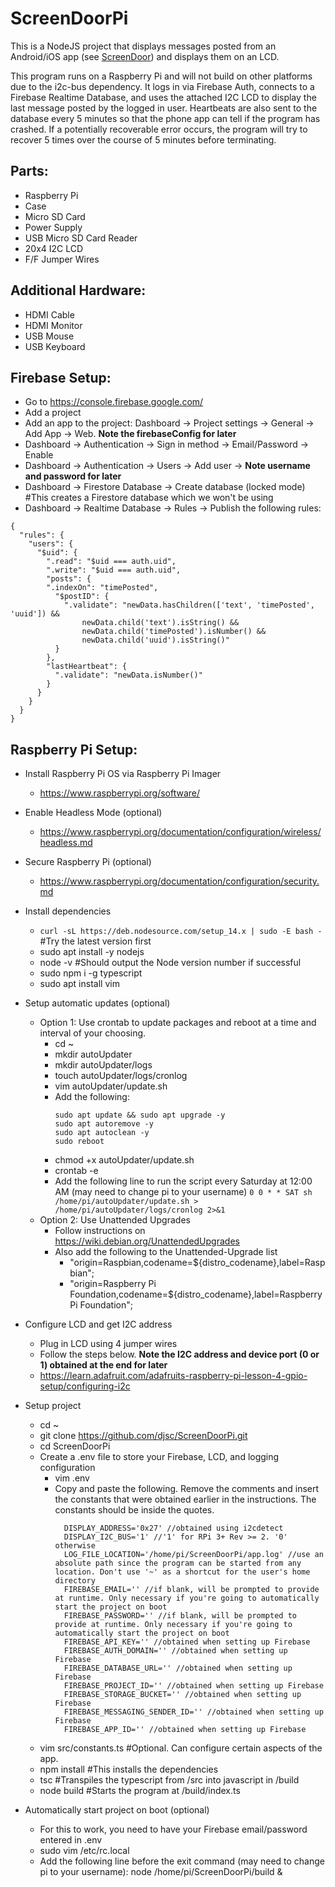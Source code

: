 # ScreenDoorPi

This is a NodeJS project that displays messages posted from an Android/iOS app (see [ScreenDoor](https://github.com/djsc/ScreenDoor/)) and displays them on an LCD.

This program runs on a Raspberry Pi and will not build on other platforms due to the i2c-bus dependency. It logs in via Firebase Auth, connects to a Firebase Realtime Database, and uses the attached I2C LCD to display the last message posted by the logged in user. Heartbeats are also sent to the database every 5 minutes so that the phone app can tell if the program has crashed. If a potentially recoverable error occurs, the program will try to recover 5 times over the course of 5 minutes before terminating.

## Parts:
* Raspberry Pi
* Case
* Micro SD Card
* Power Supply
* USB Micro SD Card Reader
* 20x4 I2C LCD
* F/F Jumper Wires

## Additional Hardware:
* HDMI Cable
* HDMI Monitor
* USB Mouse
* USB Keyboard

## Firebase Setup:
* Go to https://console.firebase.google.com/
* Add a project
* Add an app to the project: Dashboard -> Project settings -> General -> Add App -> Web. **Note the firebaseConfig for later**
* Dashboard -> Authentication -> Sign in method -> Email/Password -> Enable
* Dashboard -> Authentication -> Users -> Add user -> **Note username and password for later**
* Dashboard -> Firestore Database -> Create database (locked mode) #This creates a Firestore database which we won't be using
* Dashboard -> Realtime Database  -> Rules -> Publish the following rules:
```
{
  "rules": {
    "users": {
      "$uid": {
        ".read": "$uid === auth.uid",
        ".write": "$uid === auth.uid",
        "posts": {
        ".indexOn": "timePosted",
          "$postID": {
          	".validate": "newData.hasChildren(['text', 'timePosted', 'uuid']) &&
                newData.child('text').isString() &&
                newData.child('timePosted').isNumber() &&
                newData.child('uuid').isString()"
          }
        },
        "lastHeartbeat": {
          ".validate": "newData.isNumber()"
        }
      }
    }
  }
}
```

## Raspberry Pi Setup:
* Install Raspberry Pi OS via Raspberry Pi Imager
  * https://www.raspberrypi.org/software/

* Enable Headless Mode (optional)
  * https://www.raspberrypi.org/documentation/configuration/wireless/headless.md

* Secure Raspberry Pi (optional)
  * https://www.raspberrypi.org/documentation/configuration/security.md

* Install dependencies
  * ```curl -sL https://deb.nodesource.com/setup_14.x | sudo -E bash -``` #Try the latest version first
  * sudo apt install -y nodejs
  * node -v #Should output the Node version number if successful
  * sudo npm i -g typescript
  * sudo apt install vim

* Setup automatic updates (optional)
    * Option 1: Use crontab to update packages and reboot at a time and interval of your choosing.
      * cd ~
      * mkdir autoUpdater
      * mkdir autoUpdater/logs
      * touch autoUpdater/logs/cronlog
      * vim autoUpdater/update.sh
      * Add the following:
        ```
        sudo apt update && sudo apt upgrade -y
        sudo apt autoremove -y
        sudo apt autoclean -y
        sudo reboot
        ```
      * chmod +x autoUpdater/update.sh
      * crontab -e
      * Add the following line to run the script every Saturday at 12:00 AM (may need to change pi to your username)
        ```0 0 * * SAT sh /home/pi/autoUpdater/update.sh > /home/pi/autoUpdater/logs/cronlog 2>&1```
    * Option 2: Use Unattended Upgrades
      * Follow instructions on https://wiki.debian.org/UnattendedUpgrades
      * Also add the following to the Unattended-Upgrade list
        * "origin=Raspbian,codename=${distro_codename},label=Raspbian";
        * "origin=Raspberry Pi Foundation,codename=${distro_codename},label=Raspberry Pi Foundation";

* Configure LCD and get I2C address
  * Plug in LCD using 4 jumper wires
  * Follow the steps below. **Note the I2C address and device port (0 or 1) obtained at the end for later**
  * https://learn.adafruit.com/adafruits-raspberry-pi-lesson-4-gpio-setup/configuring-i2c

* Setup project
  * cd ~
  * git clone https://github.com/djsc/ScreenDoorPi.git
  * cd ScreenDoorPi
  * Create a .env file to store your Firebase, LCD, and logging configuration
    * vim .env
    * Copy and paste the following. Remove the comments and insert the constants that were obtained earlier in the instructions. The constants should be inside the quotes.
      ```
        DISPLAY_ADDRESS='0x27' //obtained using i2cdetect
        DISPLAY_I2C_BUS='1' //'1' for RPi 3+ Rev >= 2. '0' otherwise
        LOG_FILE_LOCATION='/home/pi/ScreenDoorPi/app.log' //use an absolute path since the program can be started from any location. Don't use '~' as a shortcut for the user's home directory
        FIREBASE_EMAIL='' //if blank, will be prompted to provide at runtime. Only necessary if you're going to automatically start the project on boot
        FIREBASE_PASSWORD='' //if blank, will be prompted to provide at runtime. Only necessary if you're going to automatically start the project on boot
        FIREBASE_API_KEY='' //obtained when setting up Firebase
        FIREBASE_AUTH_DOMAIN='' //obtained when setting up Firebase
        FIREBASE_DATABASE_URL='' //obtained when setting up Firebase
        FIREBASE_PROJECT_ID='' //obtained when setting up Firebase
        FIREBASE_STORAGE_BUCKET='' //obtained when setting up Firebase
        FIREBASE_MESSAGING_SENDER_ID='' //obtained when setting up Firebase
        FIREBASE_APP_ID='' //obtained when setting up Firebase
      ```
  * vim src/constants.ts #Optional. Can configure certain aspects of the app.
  * npm install #This installs the dependencies
  * tsc #Transpiles the typescript from /src into javascript in /build
  * node build #Starts the program at /build/index.ts

* Automatically start project on boot (optional)
  * For this to work, you need to have your Firebase email/password entered in .env
  * sudo vim /etc/rc.local
  * Add the following line before the exit command (may need to change pi to your username): node /home/pi/ScreenDoorPi/build &
